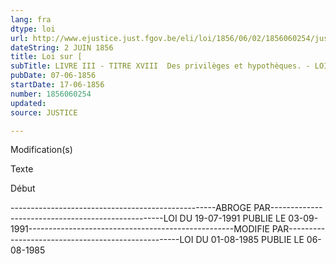 ```yaml
---
lang: fra
dtype: loi
url: http://www.ejustice.just.fgov.be/eli/loi/1856/06/02/1856060254/justel
dateString: 2 JUIN 1856
title: Loi sur [
subTitle: LIVRE III - TITRE XVIII  Des privilèges et hypothèques. - LOI HYPOTHECAIRE
pubDate: 07-06-1856
startDate: 17-06-1856
number: 1856060254
updated: 
source: JUSTICE

---
```


 
 Modification(s) 
 
 
 Texte 

 
 

 Début 
 

---------------------------------------------------ABROGE PAR---------------------------------------------------LOI DU 19-07-1991 PUBLIE LE 03-09-1991---------------------------------------------------MODIFIE PAR---------------------------------------------------LOI DU 01-08-1985 PUBLIE LE 06-08-1985

